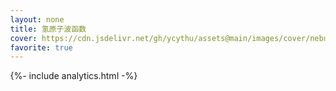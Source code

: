```yaml
---
layout: none
title: 氢原子波函数
cover: https://cdn.jsdelivr.net/gh/ycythu/assets@main/images/cover/nebula.jpg
favorite: true
---
```

<!--more-->

<html>
<head>
	{%- include analytics.html -%}
	<meta charset="utf-8">
	<meta name="viewport" content="width=device-width, user-scalable=no, minimum-scale=1.0, maximum-scale=1.0">
	<meta name="description" content="在线观察氢原子本征态波函数等值面图，原理上支持预览的主量子数无上限，可分别观看实部与虚部在空间中的分布">
	<title>Hydrogen Wavefunction Viewer</title>
	<script src="https://cdnjs.cloudflare.com/ajax/libs/three.js/r124/three.min.js" type="text/javascript"></script>
	<script src="https://cdn.jsdelivr.net/npm/stats-js@1.0.1/build/stats.min.js" type="text/javascript"></script>
	<script src="https://cdnjs.cloudflare.com/ajax/libs/dat-gui/0.7.9/dat.gui.min.js" type="text/javascript"></script>
	<script src="https://cdn.jsdelivr.net/gh/ycythu/assets@main/js/wavefunction/Detector.min.js" type="text/javascript"></script>
	<script src="https://cdn.jsdelivr.net/gh/ycythu/assets@main/js/wavefunction/FullScreen.min.js" type="text/javascript"></script>
	<script src="https://cdn.jsdelivr.net/gh/ycythu/assets@main/js/wavefunction/wavefunction.min.js" type="text/javascript"></script>
	<script src="https://cdn.jsdelivr.net/gh/ycythu/assets@main/js/wavefunction/WindowResize.min.js" type="text/javascript"></script>
	<script src="https://cdn.jsdelivr.net/gh/ycythu/assets@main/js/wavefunction/MarchingCubes.min.js" type="text/javascript"></script>
	<script src="https://cdn.jsdelivr.net/gh/ycythu/assets@main/js/wavefunction/OrbitControls@2.110.3.min.js" type="text/javascript"></script>
	<style>
		.red_light {
			border: none;
			border-radius: 10px;
			padding: 10px 10px;
			background-color: #fc4d50;
			box-shadow: 0 0 10px #fc4d50,0 0 20px #fc4d50,0 0 60px #fc4d50;
			animation-name: breath;
			animation-duration: 0.5s;
			animation-timing-function: ease-in-out;
			animation-iteration-count: infinite;
		}
		.green_light {
			border: none;
			border-radius: 10px;
			padding: 10px 10px;
			background-color: #52c41a;
			box-shadow: 0 0 10px #52c41a,0 0 20px #52c41a,0 0 40px #52c41a;
			animation-name: breath;
			animation-duration: 3s;
			animation-timing-function: ease-in-out;
			animation-iteration-count: infinite;
		}
		body {
			margin: 0px;
			/*overflow: hidden;*/
		}
		@keyframes breath {
			from {
				opacity: 0.2;
			}
			50% {
				opacity: 1.0;
			}
			to {
				opacity: 0.2;
			}
		}
	</style>
</head>
<body>
	<h1 style="display: none;">氢原子波函数</h1>
	<div id="ThreeJS"></div>
	<div id="Stats" style="position: absolute; top: 0px; left: 0px;"></div>
	<!--<div style="position: absolute; width: 50px; height: 48px; top: 0px; left: 80px; background-color: #0f0f2e;">
		<button style="position: absolute; top: 13px; left: 13px;" id="indicator" class="green_light"></button>
	</div>-->
</body>
<script src="https://cdn.jsdelivr.net/gh/ycythu/assets@main/js/wavefunction/main.js" type="text/javascript"></script>
</html>
